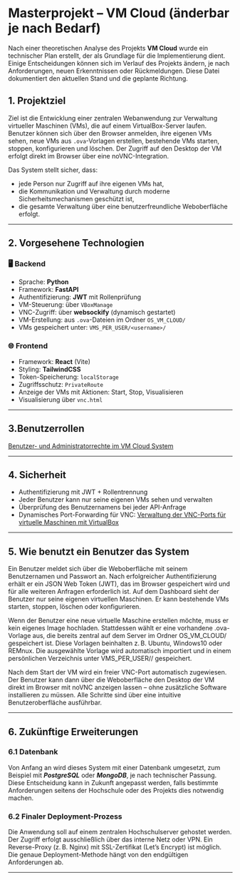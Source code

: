 # Masterprojekt – VM Cloud (änderbar je nach Bedarf)

Nach einer theoretischen Analyse des Projekts **VM Cloud** wurde ein technischer Plan erstellt, der als Grundlage für die Implementierung dient. Einige Entscheidungen können sich im Verlauf des Projekts ändern, je nach Anforderungen, neuen Erkenntnissen oder Rückmeldungen. Diese Datei dokumentiert den aktuellen Stand und die geplante Richtung.

## 1. Projektziel

Ziel ist die Entwicklung einer zentralen Webanwendung zur Verwaltung virtueller Maschinen (VMs), die auf einem VirtualBox-Server laufen. Benutzer können sich über den Browser anmelden, ihre eigenen VMs sehen, neue VMs aus `.ova`-Vorlagen erstellen, bestehende VMs starten, stoppen, konfigurieren und löschen. Der Zugriff auf den Desktop der VM erfolgt direkt im Browser über eine noVNC-Integration.

Das System stellt sicher, dass:
- jede Person nur Zugriff auf ihre eigenen VMs hat,
- die Kommunikation und Verwaltung durch moderne Sicherheitsmechanismen geschützt ist,
- die gesamte Verwaltung über eine benutzerfreundliche Weboberfläche erfolgt.

---

## 2. Vorgesehene Technologien

### 🖥️ Backend
- Sprache: **Python**
- Framework: **FastAPI**
- Authentifizierung: **JWT** mit Rollenprüfung
- VM-Steuerung: über `VBoxManage`
- VNC-Zugriff: über **websockify** (dynamisch gestartet)
- VM-Erstellung: aus `.ova`-Dateien im Ordner `OS_VM_CLOUD/`
- VMs gespeichert unter: `VMS_PER_USER/<username>/`

### 🌐 Frontend
- Framework: **React** (Vite)
- Styling: **TailwindCSS**
- Token-Speicherung: `localStorage`
- Zugriffsschutz: `PrivateRoute`
- Anzeige der VMs mit Aktionen: Start, Stop, Visualisieren
- Visualisierung über `vnc.html`

---
## 3.Benutzerrollen

[Benutzer- und Administratorrechte im VM Cloud System](Benutzer_und_Administratorrechte.md)

---
## 4. Sicherheit

- Authentifizierung mit JWT + Rollentrennung
- Jeder Benutzer kann nur seine eigenen VMs sehen und verwalten
- Überprüfung des Benutzernamens bei jeder API-Anfrage
- Dynamisches Port-Forwarding für VNC:  [Verwaltung der VNC-Ports für virtuelle Maschinen mit VirtualBox](Verwaltung_VNC-Ports_VMs.md)

  
---
## 5. Wie benutzt ein Benutzer das System
Ein Benutzer meldet sich über die Weboberfläche mit seinem Benutzernamen und Passwort an. Nach erfolgreicher Authentifizierung erhält er ein JSON Web Token (JWT), das im Browser gespeichert wird und für alle weiteren Anfragen erforderlich ist. Auf dem Dashboard sieht der Benutzer nur seine eigenen virtuellen Maschinen. Er kann bestehende VMs starten, stoppen, löschen oder konfigurieren.

Wenn der Benutzer eine neue virtuelle Maschine erstellen möchte, muss er kein eigenes Image hochladen. Stattdessen wählt er eine vorhandene .ova-Vorlage aus, die bereits zentral auf dem Server im Ordner OS_VM_CLOUD/ gespeichert ist. Diese Vorlagen beinhalten z. B. Ubuntu, Windows10 oder REMnux. Die ausgewählte Vorlage wird automatisch importiert und in einem persönlichen Verzeichnis unter VMS_PER_USER/<benutzername>/ gespeichert.

Nach dem Start der VM wird ein freier VNC-Port automatisch zugewiesen. Der Benutzer kann dann über die Weboberfläche den Desktop der VM direkt im Browser mit noVNC anzeigen lassen – ohne zusätzliche Software installieren zu müssen. Alle Schritte sind über eine intuitive Benutzeroberfläche ausführbar.

---
## 6. Zukünftige Erweiterungen

### 6.1 Datenbank

Von Anfang an wird dieses System mit einer Datenbank umgesetzt, zum Beispiel mit ***PostgreSQL*** oder ***MongoDB***, je nach technischer Passung. Diese Entscheidung kann in Zukunft angepasst werden, falls bestimmte Anforderungen seitens der Hochschule oder des Projekts dies notwendig machen.

### 6.2 Finaler Deployment-Prozess

Die Anwendung soll auf einem zentralen Hochschulserver gehostet werden. Der Zugriff erfolgt ausschließlich über das interne Netz oder VPN. Ein Reverse-Proxy (z. B. Nginx) mit SSL-Zertifikat (Let’s Encrypt) ist möglich. Die genaue Deployment-Methode hängt von den endgültigen Anforderungen ab.

---
